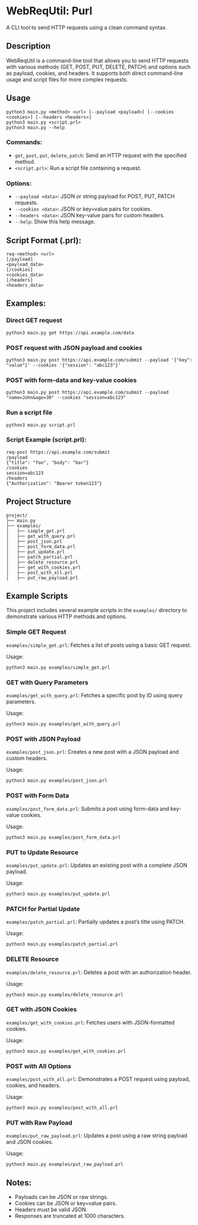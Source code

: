 # WebReqUtil: Purl

A CLI tool to send HTTP requests using a clean command syntax.

## Description

WebReqUtil is a command-line tool that allows you to send HTTP requests with various methods (GET, POST, PUT, DELETE, PATCH) and options such as payload, cookies, and headers. It supports both direct command-line usage and script files for more complex requests.

## Usage

```
python3 main.py <method> <url> [--payload <payload>] [--cookies <cookies>] [--headers <headers>]
python3 main.py <script.prl>
python3 main.py --help
```

### Commands:

-   `get`, `post`, `put`, `delete`, `patch`: Send an HTTP request with the specified method.
-   `<script.prl>`: Run a script file containing a request.

### Options:

-   `--payload <data>`: JSON or string payload for POST, PUT, PATCH requests.
-   `--cookies <data>`: JSON or key=value pairs for cookies.
-   `--headers <data>`: JSON key-value pairs for custom headers.
-   `--help`: Show this help message.

## Script Format (.prl):

```
req-<method> <url>
[/payload]
<payload_data>
[/cookies]
<cookies_data>
[/headers]
<headers_data>
```

## Examples:

### Direct GET request

```
python3 main.py get https://api.example.com/data
```

### POST request with JSON payload and cookies

```
python3 main.py post https://api.example.com/submit --payload '{"key": "value"}' --cookies '{"session": "abc123"}'
```

### POST with form-data and key-value cookies

```
python3 main.py post https://api.example.com/submit --payload "name=John&age=30" --cookies "session=abc123"
```

### Run a script file

```
python3 main.py script.prl
```

### Script Example (script.prl):

```
req-post https://api.example.com/submit
/payload
{"title": "foo", "body": "bar"}
/cookies
session=abc123
/headers
{"Authorization": "Bearer token123"}
```

## Project Structure

```
project/
├── main.py
├── examples/
│   ├── simple_get.prl
│   ├── get_with_query.prl
│   ├── post_json.prl
│   ├── post_form_data.prl
│   ├── put_update.prl
│   ├── patch_partial.prl
│   ├── delete_resource.prl
│   ├── get_with_cookies.prl
│   ├── post_with_all.prl
│   ├── put_raw_payload.prl
```

## Example Scripts

This project includes several example scripts in the `examples/` directory to demonstrate various HTTP methods and options.

### Simple GET Request

`examples/simple_get.prl`: Fetches a list of posts using a basic GET request.

Usage:

```
python3 main.py examples/simple_get.prl
```

### GET with Query Parameters

`examples/get_with_query.prl`: Fetches a specific post by ID using query parameters.

Usage:

```
python3 main.py examples/get_with_query.prl
```

### POST with JSON Payload

`examples/post_json.prl`: Creates a new post with a JSON payload and custom headers.

Usage:

```
python3 main.py examples/post_json.prl
```

### POST with Form Data

`examples/post_form_data.prl`: Submits a post using form-data and key-value cookies.

Usage:

```
python3 main.py examples/post_form_data.prl
```

### PUT to Update Resource

`examples/put_update.prl`: Updates an existing post with a complete JSON payload.

Usage:

```
python3 main.py examples/put_update.prl
```

### PATCH for Partial Update

`examples/patch_partial.prl`: Partially updates a post’s title using PATCH.

Usage:

```
python3 main.py examples/patch_partial.prl
```

### DELETE Resource

`examples/delete_resource.prl`: Deletes a post with an authorization header.

Usage:

```
python3 main.py examples/delete_resource.prl
```

### GET with JSON Cookies

`examples/get_with_cookies.prl`: Fetches users with JSON-formatted cookies.

Usage:

```
python3 main.py examples/get_with_cookies.prl
```

### POST with All Options

`examples/post_with_all.prl`: Demonstrates a POST request using payload, cookies, and headers.

Usage:

```
python3 main.py examples/post_with_all.prl
```

### PUT with Raw Payload

`examples/put_raw_payload.prl`: Updates a post using a raw string payload and JSON cookies.

Usage:

```
python3 main.py examples/put_raw_payload.prl
```

## Notes:

-   Payloads can be JSON or raw strings.
-   Cookies can be JSON or key=value pairs.
-   Headers must be valid JSON.
-   Responses are truncated at 1000 characters.
